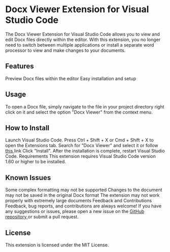 # Docx Viewer Extension for Visual Studio Code
The Docx Viewer Extension for Visual Studio Code allows you to view and edit Docx files directly within the editor. With this extension, you no longer need to switch between multiple applications or install a separate word processor to view and make changes to your documents.

## Features
Preview Docx files within the editor
Easy installation and setup

## Usage
To open a Docx file, simply navigate to the file in your project directory right click on it and select the option "Docx Viewer" from the context menu.

## How to Install
Launch Visual Studio Code.
Press Ctrl + Shift + X or Cmd + Shift + X to open the Extensions tab.
Search for "Docx Viewer" and select it or follow <a href = "https://marketplace.visualstudio.com/items?itemName=ShahilKumar.docxreader">this </a> link
Click "Install".
After the installation is complete, restart Visual Studio Code.
Requirements
This extension requires Visual Studio Code version 1.60 or higher to be installed.

## Known Issues
Some complex formatting may not be supported
Changes to the document may not be saved in the original Docx format
The extension may not work properly with extremely large documents
Feedback and Contributions
Feedback, bug reports, and contributions are always welcome! If you have any suggestions or issues, please open a new issue on the <a href = "https://github.com/skfrost19/Docx-Viewer"> GitHub repository </a> or submit a pull request.

## License
This extension is licensed under the MIT License.
